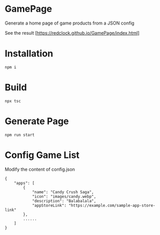 # GamePage
Generate a home page of game products from a JSON config

See the result [https://redclock.github.io/GamePage/index.html]

# Installation

```
npm i
```

# Build

```
npx tsc
```

# Generate Page
```
npm run start
```

# Config Game List

Modify the content of config.json

```
{
    "apps": [
        {
            "name": "Candy Crush Saga",
            "icon": "images/candy.webp",
            "description": "Balabalala",
            "appStoreLink": "https://example.com/sample-app-store-link"
        },
        ......
    ]
}
```
